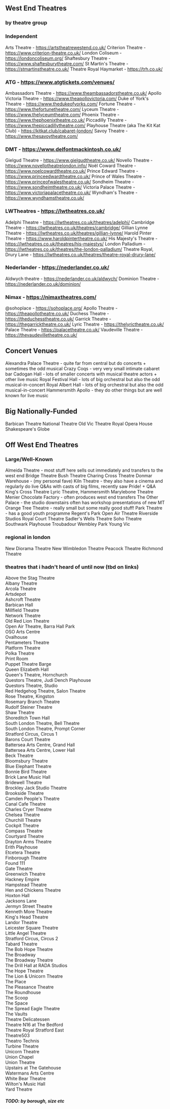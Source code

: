 ## West End Theatres
### by theatre group
### Independent
Arts Theatre - https://artstheatrewestend.co.uk/
Criterion Theatre - https://www.criterion-theatre.co.uk/
London Coliseum - https://londoncoliseum.org/
Shaftesbury Theatre - https://www.shaftesburytheatre.com/
St Martin's Theatre - https://stmartinstheatre.co.uk/
Theatre Royal Haymarket - https://trh.co.uk/

### ATG - https://www.atgtickets.com/venues/
Ambassadors Theatre - https://www.theambassadorstheatre.co.uk/
Apollo Victoria Theatre - https://www.theapollovictoria.com/
Duke of York's Theatre - https://www.thedukeofyorks.com/
Fortune Theatre - https://www.thefortunetheatre.com/
Lyceum Theatre - https://www.thelyceumtheatre.com/
Phoenix Theatre - https://www.thephoenixtheatre.co.uk/
Piccadilly Theatre - https://www.thepiccadillytheatre.com/
Playhouse Theatre (aka The Kit Kat Club) - https://kitkat.club/cabaret-london/
Savoy Theatre - https://www.thesavoytheatre.com/

### DMT - https://www.delfontmackintosh.co.uk/
Gielgud Theatre - https://www.gielgudtheatre.co.uk/
Novello Theatre - https://www.novellotheatrelondon.info/
Noël Coward Theatre - https://www.noelcowardtheatre.co.uk/
Prince Edward Theatre - https://www.princeedwardtheatre.co.uk/
Prince of Wales Theatre - https://www.princeofwalestheatre.co.uk/
Sondheim Theatre - https://www.sondheimtheatre.co.uk/
Victoria Palace Theatre - https://www.victoriapalacetheatre.co.uk/
Wyndham's Theatre - https://www.wyndhamstheatre.co.uk/

### LWTheatres - https://lwtheatres.co.uk/
Adelphi Theatre - https://lwtheatres.co.uk/theatres/adelphi/
Cambridge Theatre - https://lwtheatres.co.uk/theatres/cambridge/
Gillian Lynne Theatre - https://lwtheatres.co.uk/theatres/gillian-lynne/
Harold Pinter Theatre - https://www.haroldpintertheatre.co.uk/
His Majesty's Theatre - https://lwtheatres.co.uk/theatres/his-majestys/
London Palladium - https://lwtheatres.co.uk/theatres/the-london-palladium/
Theatre Royal, Drury Lane - https://lwtheatres.co.uk/theatres/theatre-royal-drury-lane/

### Nederlander - https://nederlander.co.uk/
Aldwych theatre - https://nederlander.co.uk/aldwych/
Dominion Theatre - https://nederlander.co.uk/dominion/

### Nimax - https://nimaxtheatres.com/
@sohoplace - https://sohoplace.org/
Apollo Theatre - https://theapollotheatre.co.uk/
Duchess Theatre - https://theduchesstheatre.co.uk/
Garrick Theatre - https://thegarricktheatre.co.uk/
Lyric Theatre - https://thelyrictheatre.co.uk/
Palace Theatre - https://palacetheatre.co.uk/
Vaudeville Theatre - https://thevaudevilletheatre.co.uk/


## Concert Venues
Alexandra Palace Theatre - quite far from central but do concerts + sometimes the odd musical
Crazy Coqs - very very small intimate cabaret bar
Cadogan Hall - lots of smaller concerts with musical theatre actors + other live music
Royal Festival Hall - lots of big orchestral but also the odd musical-in-concert
Royal Albert Hall - lots of big orchestral but also the odd musical-in-concert
Hammersmith Apollo - they do other things but are well known for live music
## Big Nationally-Funded
Barbican Theatre
National Theatre
Old Vic Theatre
Royal Opera House
Shakespeare's Globe
## Off West End Theatres
### Large/Well-Known
Almeida Theatre - most stuff here sells out immediately and transfers to the west end
Bridge Theatre
Bush Theatre
Charing Cross Theatre
Donmar Warehouse - (my personal fave)
Kiln Theatre - they also have a cinema and regularly do live Q&As with casts of big films, recently saw Pride! + Q&A
King's Cross Theatre
Lyric Theatre, Hammersmith
Marylebone Theatre
Menier Chocolate Factory - often produces west end transfers
The Other Palace - the studio downstairs often has workshop presentations of new MT
Orange Tree Theatre - really small but some really good stuff!
Park Theatre - has a good youth programme
Regent's Park Open Air Theatre
Riverside Studios
Royal Court Theatre
Sadler's Wells Theatre
Soho Theatre
Southwark Playhouse
Troubadour Wembley Park
Young Vic

### regional in london
New Diorama Theatre
New Wimbledon Theatre
Peacock Theatre
Richmond Theatre

### theatres that i hadn't heard of until now (tbd on links)

 Above the Stag Theatre                         
 Albany Theatre                                 
 Arcola Theatre                                 
 Artsdepot                                      
 Ashcroft Theatre                               
 Barbican Hall                                  
 Millfield Theatre                              
 Network Theatre                                
 Old Red Lion Theatre                           
 Open Air Theatre, Barra Hall Park              
 OSO Arts Centre                                
 Ovalhouse                                      
 Pentameters Theatre                            
 Platform Theatre                               
 Polka Theatre                                  
 Print Room                                     
 Puppet Theatre Barge                           
 Queen Elizabeth Hall                           
 Queen's Theatre, Hornchurch                    
 Questors Theatre, Judi Dench Playhouse         
 Questors Theatre, Studio                       
 Red Hedgehog Theatre, Salon Theatre            
 Rose Theatre, Kingston                         
 Rosemary Branch Theatre                        
 Rudolf Steiner Theatre                         
 Shaw Theatre                                   
 Shoreditch Town Hall                           
 South London Theatre, Bell Theatre             
 South London Theatre, Prompt Corner            
 Stratford Circus, Circus 1                     
 Barons Court Theatre                           
 Battersea Arts Centre, Grand Hall              
 Battersea Arts Centre, Lower Hall              
 Beck Theatre                                   
 Bloomsbury Theatre                             
 Blue Elephant Theatre                          
 Bonnie Bird Theatre                            
 Brick Lane Music Hall                          
 Bridewell Theatre                              
 Brockley Jack Studio Theatre                   
 Brookside Theatre                              
 Camden People's Theatre                        
 Canal Cafe Theatre                             
 Charles Cryer Theatre                          
 Chelsea Theatre                                
 Churchill Theatre                              
 Cockpit Theatre                                
 Compass Theatre                                
 Courtyard Theatre                
 Drayton Arms Theatre                           
 Erith Playhouse                                
 Etcetera Theatre                               
 Finborough Theatre                             
 Found 111                                      
 Gate Theatre                                   
 Greenwich Theatre                              
 Hackney Empire                                 
 Hampstead Theatre   
 Hen and Chickens Theatre                       
 Hoxton Hall                                    
 Jacksons Lane                                  
 Jermyn Street Theatre                          
 Kenneth More Theatre                
 King's Head Theatre                            
 Landor Theatre                                 
 Leicester Square Theatre                       
 Little Angel Theatre                                              
 Stratford Circus, Circus 2                     
 Tabard Theatre                                 
 The Bob Hope Theatre                           
 The Broadway                                   
 The Broadway Theatre       
 The Drill Hall at RADA Studios      
 The Hope Theatre                               
 The Lion & Unicorn Theatre                     
 The Place                                      
 The Pleasance Theatre                
 The Roundhouse                                 
 The Scoop                                      
 The Space                                      
 The Spread Eagle Theatre                       
 The Vaults                                     
 Theatre Delicatessen           
 Theatre N16 at The Bedford                     
 Theatre Royal Stratford East                   
 Theatre503                                     
 Theatro Technis                                
 Turbine Theatre                                
 Unicorn Theatre                     
 Union Chapel                                   
 Union Theatre                                  
 Upstairs at The Gatehouse                      
 Watermans Arts Centre                          
 White Bear Theatre                             
 Wilton's Music Hall                            
 Yard Theatre                                   

##### TODO: by borough, size etc